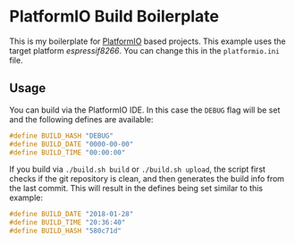 # PlatformIO Build Boilerplate

This is my boilerplate for [PlatformIO](http://platformio.org) based projects.
This example uses the target platform *espressif8266*. You can change this in the `platformio.ini` file.

## Usage

You can build via the PlatformIO IDE. In this case the `DEBUG` flag will be set and the following defines are available:

```cpp
#define BUILD_HASH "DEBUG"
#define BUILD_DATE "0000-00-00"
#define BUILD_TIME "00:00:00"
```

If you build via `./build.sh build` or `./build.sh upload`, the script first checks if the git repository is clean, and then generates the build info from the last commit. This will result in the defines being set similar to this example:

```cpp
#define BUILD_DATE "2018-01-28"
#define BUILD_TIME "20:36:40"
#define BUILD_HASH "580c71d"
```